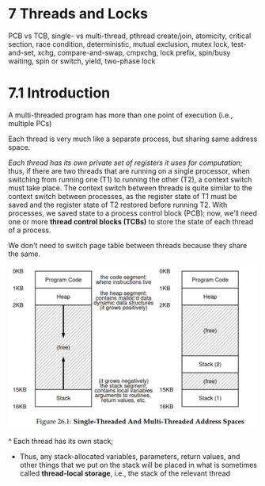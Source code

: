 # 7 Threads and Locks

PCB vs TCB, single- vs multi-thread, pthread create/join, atomicity, critical section, race condition, deterministic, mutual exclusion, mutex lock, test-and-set, xchg, compare-and-swap, cmpxchg, lock prefix, spin/busy waiting, spin or switch, yield, two-phase lock

# 7.1 Introduction

A multi-threaded program has more than one point of execution (i.e., multiple
PCs)

Each thread is very much like a separate process, but sharing same address
space.

_Each thread has its own private set of registers it uses for computation_; thus, if there are two threads that are running on a single processor, when switching from running one (T1) to running the
other (T2), a context switch must take place. The context switch between
threads is quite similar to the context switch between processes, as the
register state of T1 must be saved and the register state of T2 restored
before running T2. With processes, we saved state to a process control
block (PCB); now, we’ll need one or more **thread control blocks (TCBs)** to store the state of each thread of a process.

We don't need to switch page table between threads because they share the same.

![multi-threaded-addr-space](assets/multi-threaded-addr-space.png)

^ Each thread has its own stack;

- Thus, any stack-allocated variables, parameters, return values, and other things that we put on the stack will be placed in
  what is sometimes called **thread-local storage**, i.e., the stack of the relevant thread

